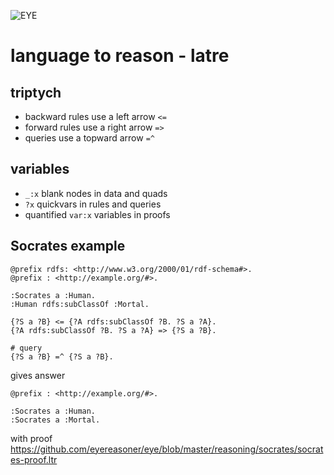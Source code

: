 ![EYE](https://josd.github.io/images/eye.png)

# language to reason - latre

## triptych

- backward rules use a left arrow `<=`
- forward rules use a right arrow `=>`
- queries use a topward arrow `=^`

## variables

- `_:x` blank nodes in data and quads
- `?x` quickvars in rules and queries
- quantified `var:x` variables in proofs

## Socrates example

```
@prefix rdfs: <http://www.w3.org/2000/01/rdf-schema#>.
@prefix : <http://example.org/#>.

:Socrates a :Human.
:Human rdfs:subClassOf :Mortal.

{?S a ?B} <= {?A rdfs:subClassOf ?B. ?S a ?A}.
{?A rdfs:subClassOf ?B. ?S a ?A} => {?S a ?B}.

# query
{?S a ?B} =^ {?S a ?B}.
```

gives answer

```
@prefix : <http://example.org/#>.

:Socrates a :Human.
:Socrates a :Mortal.
```

with proof https://github.com/eyereasoner/eye/blob/master/reasoning/socrates/socrates-proof.ltr
